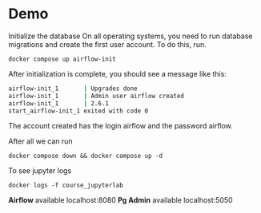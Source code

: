 # Demo

Initialize the database
On all operating systems, you need to run database migrations and create the first user account. To do this, run.
```
docker compose up airflow-init
```
After initialization is complete, you should see a message like this:
``` bash
airflow-init_1       | Upgrades done
airflow-init_1       | Admin user airflow created
airflow-init_1       | 2.6.1
start_airflow-init_1 exited with code 0
```
The account created has the login airflow and the password airflow.

After all we can run 
```
docker compose down && docker compose up -d
```

To see jupyter logs
```
docker logs -f course_jupyterlab
```
<b>Airflow</b> available localhost:8080
<b>Pg Admin</b> available localhost:5050



